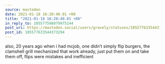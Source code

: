 ```yaml
---
source: mastodon
date: 2021-01-18 16:20:40.01 +00
title: "2021-01-18 16:20:40.01 +00"
in_reply_to: 105577598079975144
post_uri: https://mastodon.social/users/gravely/statuses/105577633544373294
post_id: 105577633544373294
---
```

also, 20 years ago when i had mcjob, one didn’t simply flip burgers, the clamshell grill mechanized that work already, just put them on and take them off, flips were mistakes and inefficient


